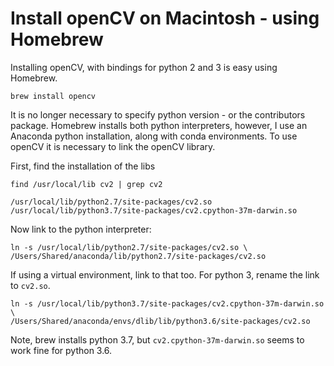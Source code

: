 
# Install openCV on Macintosh - using Homebrew

Installing openCV, with bindings for python 2 and 3 is easy using Homebrew.

    brew install opencv

It is no longer necessary to specify python version - or the contributors package.
Homebrew installs both python interpreters, however, I use an Anaconda python installation, along with conda environments. To use openCV it is necessary to link the openCV library.

First, find the installation of the libs

    find /usr/local/lib cv2 | grep cv2

    /usr/local/lib/python2.7/site-packages/cv2.so
    /usr/local/lib/python3.7/site-packages/cv2.cpython-37m-darwin.so

Now link to the python interpreter:

    ln -s /usr/local/lib/python2.7/site-packages/cv2.so \ 
    /Users/Shared/anaconda/lib/python2.7/site-packages/cv2.so

If using a virtual environment, link to that too. For python 3, rename the link to `cv2.so`.

    ln -s /usr/local/lib/python3.7/site-packages/cv2.cpython-37m-darwin.so \
    /Users/Shared/anaconda/envs/dlib/lib/python3.6/site-packages/cv2.so

Note, brew installs python 3.7, but `cv2.cpython-37m-darwin.so` seems to work fine for python 3.6.
